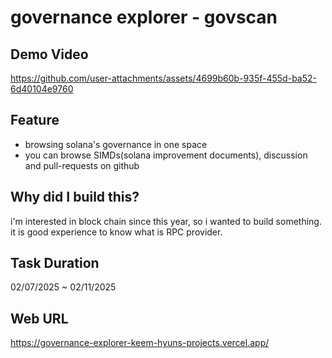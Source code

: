 # governance explorer - govscan

## Demo Video
https://github.com/user-attachments/assets/4699b60b-935f-455d-ba52-6d40104e9760

## Feature
- browsing solana's governance in one space
- you can browse SIMDs(solana improvement documents), discussion and pull-requests on github

## Why did I build this?
i'm interested in block chain since this year, so i wanted to build something.
it is good experience to know what is RPC provider.

## Task Duration
02/07/2025 ~ 02/11/2025

## Web URL
https://governance-explorer-keem-hyuns-projects.vercel.app/
